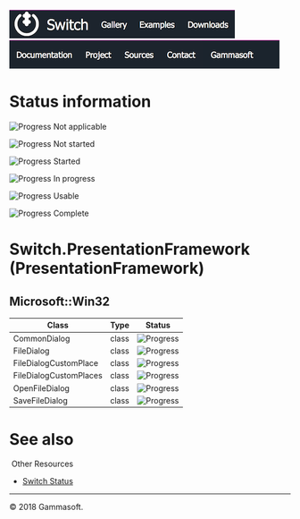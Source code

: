 [![Switch](../docs/Pictures/Menu/Switch.png)](Home.md)[![Switch](../docs/Pictures/Menu/Gallery.png)](Gallery.md)[![Switch](../docs/Pictures/Menu/Examples.png)](Examples.md)[![Switch](../docs/Pictures/Menu/Downloads.png)](Downloads.md)[![Switch](../docs/Pictures/Menu/Documentation.png)](Documentation.md)[![Switch](../docs/Pictures/Menu/Project.png)](https://sourceforge.net/projects/switchpro)[![Switch](../docs/Pictures/Menu/Sources.png)](https://github.com/gammasoft71/switch)[![Switch](../docs/Pictures/Menu/Contact.png)](Contact.md)[![Switch](../docs/Pictures/Menu/Gammasoft.png)](https://gammasoft71.wixsite.com/gammasoft)

# Status information

![Progress](Pictures/ProgressIna.png) Not applicable

![Progress](Pictures/Progress0.png) Not started

![Progress](Pictures/Progress25.png) Started

![Progress](Pictures/Progress50.png) In progress

![Progress](Pictures/Progress75.png) Usable

![Progress](Pictures/Progress100.png) Complete

# Switch.PresentationFramework (PresentationFramework)

## Microsoft::Win32

| Class                  | Type          | Status                                |
|------------------------|---------------|---------------------------------------|
| CommonDialog           | class         | ![Progress](Pictures/Progress0.png)   |
| FileDialog             | class         | ![Progress](Pictures/Progress0.png)   |
| FileDialogCustomPlace  | class         | ![Progress](Pictures/Progress0.png)   |
| FileDialogCustomPlaces | class         | ![Progress](Pictures/Progress0.png)   |
| OpenFileDialog         | class         | ![Progress](Pictures/Progress0.png)   |
| SaveFileDialog         | class         | ![Progress](Pictures/Progress0.png)   |

# See also
​
Other Resources

* [Switch Status](SwitchStatus.md)

______________________________________________________________________________________________

© 2018 Gammasoft.
